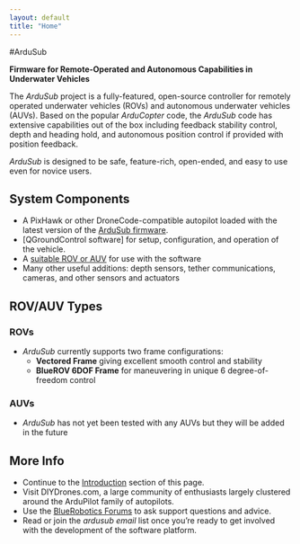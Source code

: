 ```yaml
---
layout: default
title: "Home"
---
```


#ArduSub

**Firmware for Remote-Operated and Autonomous Capabilities in Underwater Vehicles**

The *ArduSub* project is a fully-featured, open-source controller for remotely operated underwater vehicles (ROVs) and autonomous underwater vehicles (AUVs). Based on the popular *ArduCopter* code, the *ArduSub* code has extensive capabilities out of the box including feedback stability control, depth and heading hold, and autonomous position control if provided with position feedback.

*ArduSub* is designed to be safe, feature-rich, open-ended, and easy to use even for novice users.

## System Components

- A PixHawk or other DroneCode-compatible autopilot loaded with the latest version of the [ArduSub firmware](#).
- [QGroundControl software] for setup, configuration, and operation of the vehicle.
- A [suitable ROV or AUV](http://bluerobotics.com) for use with the software
- Many other useful additions: depth sensors, tether communications, cameras, and other sensors and actuators

## ROV/AUV Types

### ROVs

- *ArduSub* currently supports two frame configurations:
	- **Vectored Frame** giving excellent smooth control and stability 
	- **BlueROV 6DOF Frame** for maneuvering in unique 6 degree-of-freedom control

### AUVs

- *ArduSub* has not yet been tested with any AUVs but they will be added in the future

## More Info

- Continue to the [Introduction](/introduction/) section of this page.
- Visit DIYDrones.com, a large community of enthusiasts largely clustered around the ArduPilot family of autopilots.
- Use the [BlueRobotics Forums](http://bluerobotics.com/forums/) to ask support questions and advice.
- Read or join the *ardusub email* list once you’re ready to get involved with the development of the software platform.
